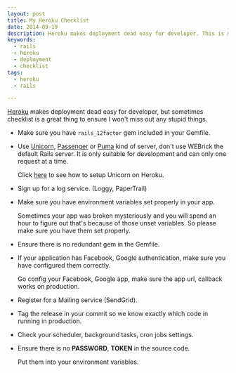 ```yaml
---
layout: post
title: My Heroku Checklist
date: 2014-09-19
description: Heroku makes deployment dead easy for developer. This is my checklist to ensure I won't miss out any stupid things.
keywords:
  - rails
  - heroku
  - deployment
  - checklist
tags:
  - heroku
  - rails

---
```


[Heroku](http://heroku.com) makes deployment dead easy for developer, but sometimes checklist
is a great thing to ensure I won't miss out any stupid things.

* Make sure you have `rails_12factor` gem included in your Gemfile.

* Use [Unicorn](https://github.com/defunkt/unicorn), [Passenger](https://www.phusionpassenger.com/)
  or [Puma](http://puma.io/) kind of server, don't use WEBrick the default Rails server.
  It is only suitable for development and can only one request at a time.

  Click [here](https://devcenter.heroku.com/articles/rails-unicorn) to see how to setup Unicorn on Heroku.

* Sign up for a log service. (Loggy, PaperTrail)

* Make sure you have environment variables set properly in your app.

  Sometimes your app was broken mysteriously and you will spend an hour to figure out that's because of those unset variables.
  So please make sure you have them set properly.

* Ensure there is no redundant gem in the Gemfile.

* If your application has Facebook, Google authentication, make sure you have configured them correctly.

  Go config your Facebook, Google app, make sure the app url, callback works on production.

* Register for a Mailing service (SendGrid).

* Tag the release in your commit so we know exactly which code in running in production.

* Check your scheduler, background tasks, cron jobs settings.

* Ensure there is no **PASSWORD**, **TOKEN** in the source code.

  Put them into your environment variables.
